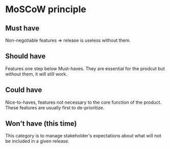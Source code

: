 # MoSCoW principle

## Must have

Non-negotiable features => release is useless without them.

## Should have

Features one step below Must-haves. They are essential for the prodcut but without them, it will still work. 

## Could have

Nice-to-haves, features not necessary to the core function of the product. These features are usually first to de-prioritize.

## Won't have (this time)

This category is to manage stakeholder's expectations about what will not be included in a given release.

